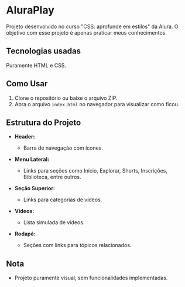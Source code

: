 # AluraPlay

Projeto desenvolvido no curso "CSS: aprofunde em estilos" da Alura. O objetivo com esse projeto é apenas praticar meus conhecimentos.

## Tecnologias usadas

Puramente HTML e CSS.

## Como Usar

1. Clone o repositório ou baixe o arquivo ZIP.
2. Abra o arquivo `index.html` no navegador para visualizar como ficou.

## Estrutura do Projeto

- **Header:**
  - Barra de navegação com ícones.

- **Menu Lateral:**
  - Links para seções como Início, Explorar, Shorts, Inscrições, Biblioteca, entre outros.

- **Seção Superior:**
  - Links para categorias de vídeos.

- **Vídeos:**
  - Lista simulada de vídeos.

- **Rodapé:**
  - Seções com links para tópicos relacionados.

## Nota

- Projeto puramente visual, sem funcionalidades implementadas.